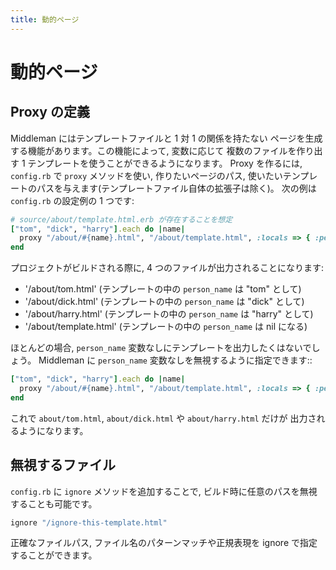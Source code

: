 ```yaml
---
title: 動的ページ
---
```


# 動的ページ

## Proxy の定義

Middleman にはテンプレートファイルと 1 対 1 の関係を持たない
ページを生成する機能があります。この機能によって, 変数に応じて
複数のファイルを作り出す 1 テンプレートを使うことができるようになります。
Proxy を作るには, `config.rb` で `proxy` メソッドを使い, 作りたいページのパス,
使いたいテンプレートのパスを与えます(テンプレートファイル自体の拡張子は除く)。
次の例は `config.rb` の設定例の 1 つです:

``` ruby
# source/about/template.html.erb が存在することを想定
["tom", "dick", "harry"].each do |name|
  proxy "/about/#{name}.html", "/about/template.html", :locals => { :person_name => name }
end
```

プロジェクトがビルドされる際に, 4 つのファイルが出力されることになります:

* '/about/tom.html' (テンプレートの中の `person_name` は "tom" として)
* '/about/dick.html' (テンプレートの中の `person_name` は "dick" として)
* '/about/harry.html' (テンプレートの中の `person_name` は "harry" として)
* '/about/template.html' (テンプレートの中の `person_name` は nil になる)

ほとんどの場合, `person_name` 変数なしにテンプレートを出力したくはないでしょう。
Middleman に `person_name` 変数なしを無視するように指定できます::

``` ruby
["tom", "dick", "harry"].each do |name|
  proxy "/about/#{name}.html", "/about/template.html", :locals => { :person_name => name }, :ignore => true
end
```

これで `about/tom.html`, `about/dick.html` や `about/harry.html` だけが
出力されるようになります。

## 無視するファイル

`config.rb` に `ignore` メソッドを追加することで,
ビルド時に任意のパスを無視することも可能です。

``` ruby
ignore "/ignore-this-template.html"
```

正確なファイルパス, ファイル名のパターンマッチや正規表現を ignore で指定することができます。
